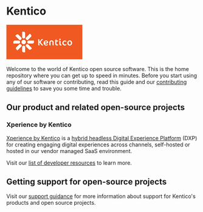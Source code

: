 # Kentico

![Kentico logo](https://github.com/Kentico/Home/raw/main/images/kentico_rgb_small_200px.png)

Welcome to the world of Kentico open source software. This is the home repository where you can get up to speed in minutes.
Before you start using any of our software or contributing, read this guide and our [contributing guidelines](https://github.com/Kentico/.github/blob/master/CONTRIBUTING.md) to save you some time and trouble.

## Our product and related open-source projects

### Xperience by Kentico

[Xperience by Kentico](https://www.kentico.com/) is a [hybrid headless Digital Experience Platform](https://www.kentico.com/platforms/xperience-by-kentico) (DXP) for creating engaging digital experiences across channels, self-hosted or hosted in our vendor managed SaaS environment.

Visit our [list of developer resources](https://github.com/Kentico/.github/RESOURCES.md) to learn more.

## Getting support for open-source projects

Visit our [support guidance](https://github.com/Kentico/.github/SUPPORT.md) for more information about support for Kentico's products and open source projects.
